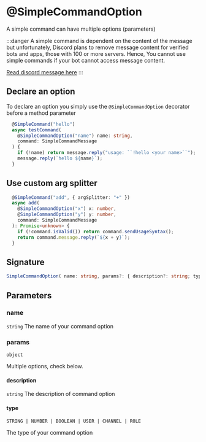 # @SimpleCommandOption

A simple command can have multiple options (parameters)

:::danger
A simple command is dependent on the content of the message but unfortunately, Discord plans to remove message content for verified bots and apps, those with 100 or more servers. Hence, You cannot use simple commands if your bot cannot access message content.

[Read discord message here](https://support-dev.discord.com/hc/en-us/articles/4404772028055-Message-Content-Access-Deprecation-for-Verified-Bots)
:::

## Declare an option

To declare an option you simply use the `@SimpleCommandOption` decorator before a method parameter

```ts
  @SimpleCommand("hello")
  async testCommand(
    @SimpleCommandOption("name") name: string,
    command: SimpleCommandMessage
  ) {
    if (!name) return message.reply("usage: ``!hello <your name>``");
    message.reply(`hello ${name}`);
  }
```

## Use custom arg splitter

```ts
  @SimpleCommand("add", { argSplitter: "+" })
  async add(
    @SimpleCommandOption("x") x: number,
    @SimpleCommandOption("y") y: number,
    command: SimpleCommandMessage
  ): Promise<unknown> {
    if (!command.isValid()) return command.sendUsageSyntax();
    return command.message.reply(`${x + y}`);
  }
```

## Signature

```ts
SimpleCommandOption( name: string, params?: { description?: string; type?: "STRING | NUMBER | BOOLEAN | USER | CHANNEL | ROLE" } ): ParameterDecoratorEx;
```

## Parameters

### name

`string`
The name of your command option

### params

`object`

Multiple options, check below.

#### description

`string`
The description of command option

#### type

`STRING | NUMBER | BOOLEAN | USER | CHANNEL | ROLE`

The type of your command option
